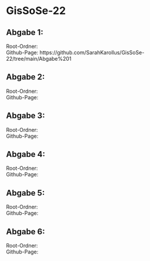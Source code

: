 # GisSoSe-22


<h2> Abgabe 1: </h2> 
  Root-Ordner: <br>
  Github-Page: https://github.com/SarahKarollus/GisSoSe-22/tree/main/Abgabe%201<br>
  <h2> Abgabe 2: </h2> 
  Root-Ordner: <br>
  Github-Page:<br>
  <h2> Abgabe 3: </h2> 
  Root-Ordner: <br>
  Github-Page:<br>
  <h2> Abgabe 4: </h2> 
  Root-Ordner: <br>
  Github-Page:<br>
  <h2> Abgabe 5: </h2> 
  Root-Ordner: <br>
  Github-Page:<br>
  <h2> Abgabe 6: </h2> 
  Root-Ordner: <br>
  Github-Page:<br>
